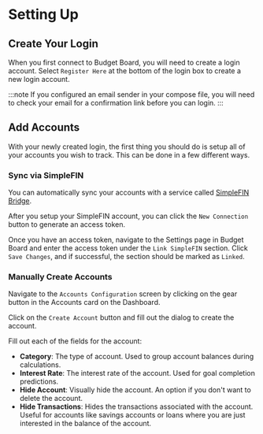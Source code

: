 # Setting Up

## Create Your Login

When you first connect to Budget Board, you will need to create a login account. Select `Register Here` at the bottom of the login box to create a new login account.

:::note
If you configured an email sender in your compose file, you will need to check your email for a confirmation link before you can login.
:::

## Add Accounts

With your newly created login, the first thing you should do is setup all of your accounts you wish to track. This can be done in a few different ways.

### Sync via SimpleFIN

You can automatically sync your accounts with a service called [SimpleFIN Bridge](https://beta-bridge.simplefin.org/).

After you setup your SimpleFIN account, you can click the `New Connection` button to generate an access token.

Once you have an access token, navigate to the Settings page in Budget Board and enter the access token under the `Link SimpleFIN` section. Click `Save Changes`, and if successful, the section should be marked as `Linked`.

### Manually Create Accounts

Navigate to the `Accounts Configuration` screen by clicking on the gear button in the Accounts card on the Dashboard.

Click on the `Create Account` button and fill out the dialog to create the account.

Fill out each of the fields for the account:

- **Category**: The type of account. Used to group account balances during calculations.
- **Interest Rate**: The interest rate of the account. Used for goal completion predictions.
- **Hide Account**: Visually hide the account. An option if you don't want to delete the account.
- **Hide Transactions**: Hides the transactions associated with the account. Useful for accounts like savings accounts or loans where you are just interested in the balance of the account.
